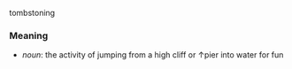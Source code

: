 tombstoning
### Meaning
+ _noun_: the activity of jumping from a high cliff or ↑pier into water for fun

